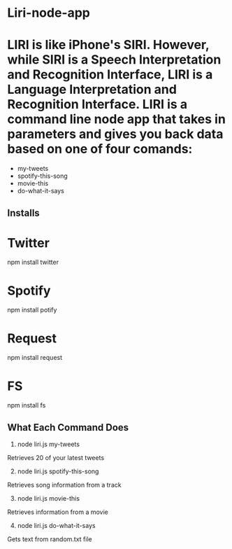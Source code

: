 # Liri-node-app

# LIRI is like iPhone's SIRI. However, while SIRI is a Speech Interpretation and Recognition Interface, LIRI is a Language Interpretation and Recognition Interface. LIRI is a command line node app that takes in parameters and gives you back data based on one of four comands:

* my-tweets
* spotify-this-song
* movie-this
* do-what-it-says

## Installs

# Twitter

npm install twitter

# Spotify

npm install potify

# Request

npm install request

# FS

npm install fs

## What Each Command Does

1. node liri.js my-tweets

Retrieves 20 of your latest tweets

2. node liri.js spotify-this-song

Retrieves song information from a track

3. node liri.js movie-this

Retrieves information from a movie

4. node liri.js do-what-it-says

Gets text from random.txt file 


